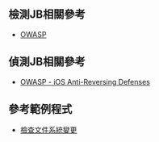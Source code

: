 ## 檢測JB相關參考
- [OWASP][1]


## 偵測JB相關參考
- [OWASP - iOS Anti-Reversing Defenses][2]


## 參考範例程式

- [檢查文件系統變更][3]

[1]: https://mas.owasp.org/MASTG/tests/ios/MASVS-RESILIENCE/MASTG-TEST-0088/
[2]: https://mas.owasp.org/MASTG/0x06j-Testing-Resiliency-Against-Reverse-Engineering/#using-ptrace
[3]: https://github.com/VisionAce/iOS-JBDetection/blob/20b5fbdd0f491278199413269cd424a57d4463e0/JBDetection/MVVM/JailbreakDetectionModel.swift#L15-L36
